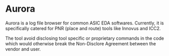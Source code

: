 # Aurora
Aurora is a log file browser for common ASIC EDA softwares. Currently, it is specifically catered for PNR (place and route) tools like Innovus and ICC2.

The tool avoid disclosing tool specific or proprietary commands in the code which would otherwise break the Non-Disclore Agreement between the vendor and user.
